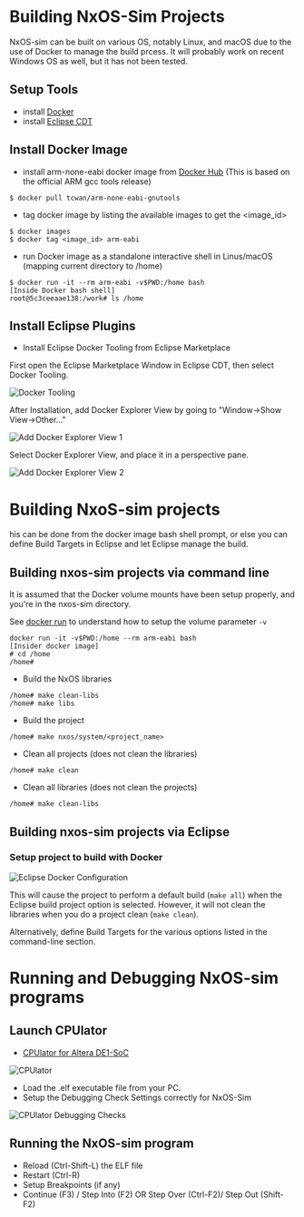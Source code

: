 # Building NxOS-Sim Projects
NxOS-sim can be built on various OS, notably Linux, and macOS due to the use of Docker to manage the build prcess.
It will probably work on recent Windows OS as well, but it has not been tested.

## Setup Tools
- install [Docker](https://www.docker.com/)
- install [Eclipse CDT](https://www.eclipse.org/cdt/)

## Install Docker Image
- install arm-none-eabi docker image from [Docker Hub](https://hub.docker.com/r/tcwan/arm-none-eabi-gnutools)
(This is based on the official ARM gcc tools release)
```
$ docker pull tcwan/arm-none-eabi-gnutools
```

- tag docker image by listing the available images to get the <image_id>
```
$ docker images
$ docker tag <image_id> arm-eabi
```

- run Docker image as a standalone interactive shell in Linus/macOS (mapping current directory to /home)
```
$ docker run -it --rm arm-eabi -v$PWD:/home bash
[Inside Docker bash shell]
root@5c3ceeaae138:/work# ls /home
```

## Install Eclipse Plugins
- Install Eclipse Docker Tooling from Eclipse Marketplace

First open the Eclipse Marketplace Window in Eclipse CDT, then select Docker Tooling.

![Docker Tooling](images/Eclipse-Marketplace-Docker-Tooling.png)

After Installation, add Docker Explorer View by going to "Window->Show View->Other..."

![Add Docker Explorer View 1](images/Eclipse-Add-View.png)

Select Docker Explorer View, and place it in a perspective pane.

![Add Docker Explorer View 2](images/Eclipse-Add-Docker-Explorer-View.png)


# Building NxoS-sim projects

his can be done from the docker image bash shell prompt, or else you can define Build Targets in Eclipse and let Eclipse manage the build.

## Building nxos-sim projects via command line

It is assumed that the Docker volume mounts have been setup properly, and you're in the nxos-sim directory.

See [docker run](https://linuxize.com/post/docker-run-command/) to understand how to setup the
volume parameter `-v`

```
docker run -it -v$PWD:/home --rm arm-eabi bash
[Insider docker image]
# cd /home
/home#
```

- Build the NxOS libraries
```
/home# make clean-libs
/home# make libs
```
- Build the project 
```
/home# make nxos/system/<project_name>
```
- Clean all projects (does not clean the libraries)
```
/home# make clean
```

- Clean all libraries (does not clean the projects)
```
/home# make clean-libs
```

## Building nxos-sim projects via Eclipse

### Setup project to build with Docker

![Eclipse Docker Configuration](images/Eclipse-Docker-Build-Config.png)

This will cause the project to perform a default build (`make all`) when the Eclipse build project option is selected.
However, it will not clean the libraries when you do a project clean (`make clean`).

Alternatively, define Build Targets for the various options listed in the command-line section.

# Running and Debugging NxOS-sim programs

## Launch CPUlator
- [CPUlator for Altera DE1-SoC](https://cpulator.01xz.net/?sys=arm-de1soc)

![CPUlator](images/CPUlator-DE1-SoC.png)

- Load the <program>.elf executable file from your PC.
- Setup the Debugging Check Settings correctly for NxOS-Sim

![CPUlator Debugging Checks](images/CPUlator-Debugging-Check-Settings.png)

## Running the NxOS-sim program
- Reload (Ctrl-Shift-L) the ELF file
- Restart (Ctrl-R)
- Setup Breakpoints (if any)
- Continue (F3) / Step Into (F2) OR Step Over (Ctrl-F2)/ Step Out (Shift-F2)